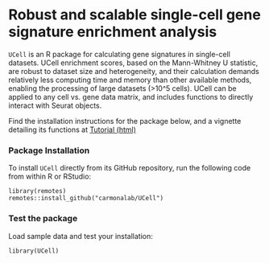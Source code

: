 # Robust and scalable single-cell gene signature enrichment analysis


`UCell` is an R package for calculating gene signatures in single-cell datasets. UCell enrichment scores, based on the Mann-Whitney U statistic, are robust to dataset size and heterogeneity, and their calculation demands relatively less computing time and memory than other available methods, enabling the processing of large datasets (>10^5 cells). UCell can be applied to any cell vs. gene data matrix, and includes functions to directly interact with Seurat objects. 


Find the installation instructions for the package below, and a vignette detailing its functions at [Tutorial (html)](https://carmonalab.github.io/UCell/tutorial.html)

### Package Installation

To install `UCell` directly from its GitHub repository, run the following code from within R or RStudio:
```
library(remotes)
remotes::install_github("carmonalab/UCell")
```

### Test the package

Load sample data and test your installation:
```
library(UCell)


```
